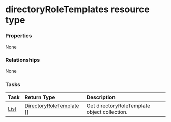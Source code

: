 # directoryRoleTemplates resource type



### Properties
None

### Relationships
None


### Tasks

| Task		   | Return Type	|Description|
|:---------------|:--------|:----------|
|[List](../api/directoryroletemplate_list.md) | [DirectoryRoleTemplate](directoryroletemplate.md) [] |Get directoryRoleTemplate object collection. |

<!-- uuid: ae502423-3114-4bbf-a6c3-1e186999ec98
2015-10-09 18:12:08 UTC -->